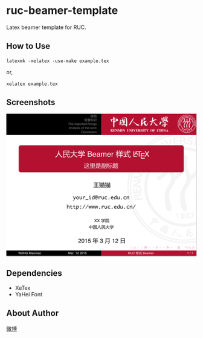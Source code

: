# ruc-beamer-template
Latex beamer template for RUC.


## How to Use

    latexmk -xelatex -use-make example.tex

or,

    xelatex example.tex

## Screenshots

![](./screenshots/ruc-beamer.png)

## Dependencies

* XeTex
* YaHei Font

## About Author

[微博](http://weibo.com/234632333)
